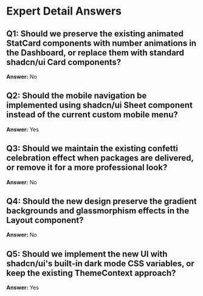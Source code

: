 # Expert Detail Answers

## Q1: Should we preserve the existing animated StatCard components with number animations in the Dashboard, or replace them with standard shadcn/ui Card components?
**Answer:** No

## Q2: Should the mobile navigation be implemented using shadcn/ui Sheet component instead of the current custom mobile menu?
**Answer:** Yes

## Q3: Should we maintain the existing confetti celebration effect when packages are delivered, or remove it for a more professional look?
**Answer:** No

## Q4: Should the new design preserve the gradient backgrounds and glassmorphism effects in the Layout component?
**Answer:** No

## Q5: Should we implement the new UI with shadcn/ui's built-in dark mode CSS variables, or keep the existing ThemeContext approach?
**Answer:** Yes